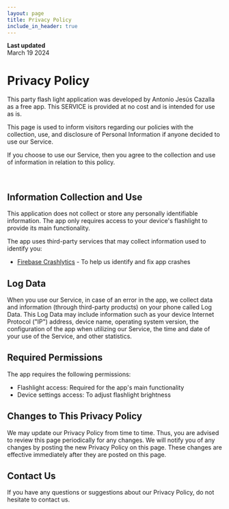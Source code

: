 ```yaml
---
layout: page
title: Privacy Policy
include_in_header: true
---
```


**Last updated**  
March 19 2024

# Privacy Policy

This party flash light application was developed by Antonio Jesús Cazalla as a free app. This SERVICE is provided at no cost and is intended for use as is.

This page is used to inform visitors regarding our policies with the collection, use, and disclosure of Personal Information if anyone decided to use our Service.

If you choose to use our Service, then you agree to the collection and use of information in relation to this policy.

<br>

## Information Collection and Use

This application does not collect or store any personally identifiable information. The app only requires access to your device's flashlight to provide its main functionality.

The app uses third-party services that may collect information used to identify you:

- [Firebase Crashlytics](https://firebase.google.com/support/privacy/) - To help us identify and fix app crashes

## Log Data

When you use our Service, in case of an error in the app, we collect data and information (through third-party products) on your phone called Log Data. This Log Data may include information such as your device Internet Protocol ("IP") address, device name, operating system version, the configuration of the app when utilizing our Service, the time and date of your use of the Service, and other statistics.

## Required Permissions

The app requires the following permissions:
- Flashlight access: Required for the app's main functionality
- Device settings access: To adjust flashlight brightness

## Changes to This Privacy Policy

We may update our Privacy Policy from time to time. Thus, you are advised to review this page periodically for any changes. We will notify you of any changes by posting the new Privacy Policy on this page. These changes are effective immediately after they are posted on this page.

## Contact Us

If you have any questions or suggestions about our Privacy Policy, do not hesitate to contact us.